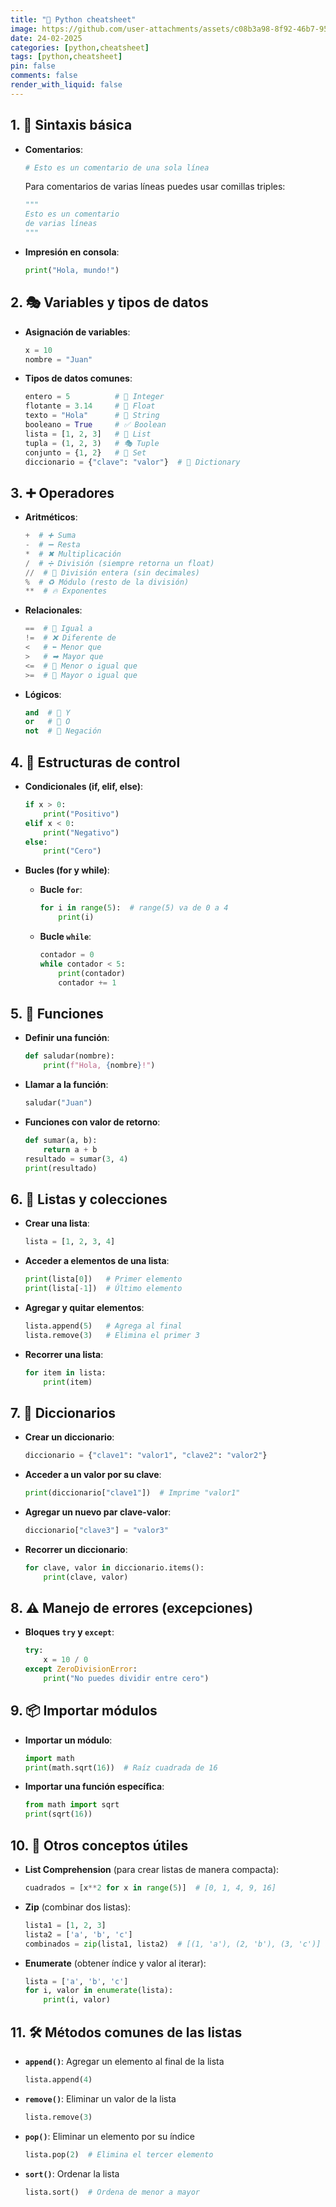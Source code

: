 ```yaml
---
title: "🐍 Python cheatsheet"
image: https://github.com/user-attachments/assets/c08b3a98-8f92-46b7-9568-87b227a6fe64
date: 24-02-2025
categories: [python,cheatsheet]
tags: [python,cheatsheet]
pin: false
comments: false
render_with_liquid: false
---
```



## 1. 📝 **Sintaxis básica**

- **Comentarios**:
  ```python
  # Esto es un comentario de una sola línea
  ```
  Para comentarios de varias líneas puedes usar comillas triples:
  ```python
  """
  Esto es un comentario
  de varias líneas
  """
  ```

- **Impresión en consola**:
  ```python
  print("Hola, mundo!")
  ```

## 2. 🎭 **Variables y tipos de datos**

- **Asignación de variables**:
  ```python
  x = 10
  nombre = "Juan"
  ```

- **Tipos de datos comunes**:
  ```python
  entero = 5          # 🔢 Integer
  flotante = 3.14     # 🔢 Float
  texto = "Hola"      # 📝 String
  booleano = True     # ✅ Boolean
  lista = [1, 2, 3]   # 📜 List
  tupla = (1, 2, 3)   # 🎭 Tuple
  conjunto = {1, 2}   # 🧩 Set
  diccionario = {"clave": "valor"}  # 📖 Dictionary
  ```

## 3. ➕ **Operadores**

- **Aritméticos**:
  ```python
  +  # ➕ Suma
  -  # ➖ Resta
  *  # ✖ Multiplicación
  /  # ➗ División (siempre retorna un float)
  //  # 🔢 División entera (sin decimales)
  %  # ♻ Módulo (resto de la división)
  **  # 🔥 Exponentes
  ```

- **Relacionales**:
  ```python
  ==  # 🤝 Igual a
  !=  # ❌ Diferente de
  <   # ⬅ Menor que
  >   # ➡ Mayor que
  <=  # 🔽 Menor o igual que
  >=  # 🔼 Mayor o igual que
  ```

- **Lógicos**:
  ```python
  and  # 🔗 Y
  or   # 🔀 O
  not  # 🚫 Negación
  ```

## 4. 🔄 **Estructuras de control**

- **Condicionales (if, elif, else)**:
  ```python
  if x > 0:
      print("Positivo")
  elif x < 0:
      print("Negativo")
  else:
      print("Cero")
  ```

- **Bucles (for y while)**:
  - **Bucle `for`**:
    ```python
    for i in range(5):  # range(5) va de 0 a 4
        print(i)
    ```

  - **Bucle `while`**:
    ```python
    contador = 0
    while contador < 5:
        print(contador)
        contador += 1
    ```

## 5. 📌 **Funciones**

- **Definir una función**:
  ```python
  def saludar(nombre):
      print(f"Hola, {nombre}!")
  ```

- **Llamar a la función**:
  ```python
  saludar("Juan")
  ```

- **Funciones con valor de retorno**:
  ```python
  def sumar(a, b):
      return a + b
  resultado = sumar(3, 4)
  print(resultado)
  ```

## 6. 📜 **Listas y colecciones**

- **Crear una lista**:
  ```python
  lista = [1, 2, 3, 4]
  ```

- **Acceder a elementos de una lista**:
  ```python
  print(lista[0])   # Primer elemento
  print(lista[-1])  # Último elemento
  ```

- **Agregar y quitar elementos**:
  ```python
  lista.append(5)   # Agrega al final
  lista.remove(3)   # Elimina el primer 3
  ```

- **Recorrer una lista**:
  ```python
  for item in lista:
      print(item)
  ```

## 7. 📖 **Diccionarios**

- **Crear un diccionario**:
  ```python
  diccionario = {"clave1": "valor1", "clave2": "valor2"}
  ```

- **Acceder a un valor por su clave**:
  ```python
  print(diccionario["clave1"])  # Imprime "valor1"
  ```

- **Agregar un nuevo par clave-valor**:
  ```python
  diccionario["clave3"] = "valor3"
  ```

- **Recorrer un diccionario**:
  ```python
  for clave, valor in diccionario.items():
      print(clave, valor)
  ```

## 8. ⚠ **Manejo de errores (excepciones)**

- **Bloques `try` y `except`**:
  ```python
  try:
      x = 10 / 0
  except ZeroDivisionError:
      print("No puedes dividir entre cero")
  ```

## 9. 📦 **Importar módulos**

- **Importar un módulo**:
  ```python
  import math
  print(math.sqrt(16))  # Raíz cuadrada de 16
  ```

- **Importar una función específica**:
  ```python
  from math import sqrt
  print(sqrt(16))
  ```

## 10. 🚀 **Otros conceptos útiles**

- **List Comprehension** (para crear listas de manera compacta):
  ```python
  cuadrados = [x**2 for x in range(5)]  # [0, 1, 4, 9, 16]
  ```

- **Zip** (combinar dos listas):
  ```python
  lista1 = [1, 2, 3]
  lista2 = ['a', 'b', 'c']
  combinados = zip(lista1, lista2)  # [(1, 'a'), (2, 'b'), (3, 'c')]
  ```

- **Enumerate** (obtener índice y valor al iterar):
  ```python
  lista = ['a', 'b', 'c']
  for i, valor in enumerate(lista):
      print(i, valor)
  ```

## 11. 🛠 **Métodos comunes de las listas**

- **`append()`**: Agregar un elemento al final de la lista
  ```python
  lista.append(4)
  ```

- **`remove()`**: Eliminar un valor de la lista
  ```python
  lista.remove(3)
  ```

- **`pop()`**: Eliminar un elemento por su índice
  ```python
  lista.pop(2)  # Elimina el tercer elemento
  ```

- **`sort()`**: Ordenar la lista
  ```python
  lista.sort()  # Ordena de menor a mayor
  ```
